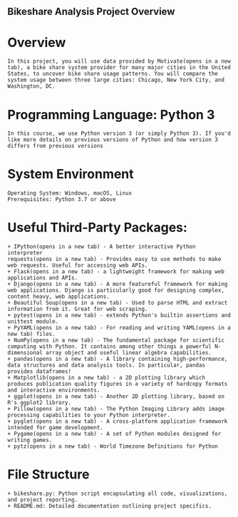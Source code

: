 ## Bikeshare Analysis Project Overview

# Overview
    In this project, you will use data provided by Motivate(opens in a new tab), a bike share system provider for many major cities in the United States, to uncover bike share usage patterns. You will compare the system usage between three large cities: Chicago, New York City, and Washington, DC.

# Programming Language: Python 3
    In this course, we use Python version 3 (or simply Python 3). If you'd like more details on previous versions of Python and how version 3 differs from previous versions

# System Environment
    Operating System: Windows, macOS, Linux
    Prerequisites: Python 3.7 or above 

# Useful Third-Party Packages:
    + IPython(opens in a new tab) - A better interactive Python interpreter
    requests(opens in a new tab) - Provides easy to use methods to make web requests. Useful for accessing web APIs.
    + Flask(opens in a new tab) - a lightweight framework for making web applications and APIs.
    + Django(opens in a new tab) - A more featureful framework for making web applications. Django is particularly good for designing complex, content heavy, web applications.
    + Beautiful Soup(opens in a new tab) - Used to parse HTML and extract information from it. Great for web scraping.
    + pytest(opens in a new tab) - extends Python's builtin assertions and unittest module.
    + PyYAML(opens in a new tab) - For reading and writing YAML(opens in a new tab) files.
    + NumPy(opens in a new tab) - The fundamental package for scientific computing with Python. It contains among other things a powerful N-dimensional array object and useful linear algebra capabilities.
    + pandas(opens in a new tab) - A library containing high-performance, data structures and data analysis tools. In particular, pandas provides dataframes!
    + Matplotlib(opens in a new tab) - a 2D plotting library which produces publication quality figures in a variety of hardcopy formats and interactive environments.
    + ggplot(opens in a new tab) - Another 2D plotting library, based on R's ggplot2 library.
    + Pillow(opens in a new tab) - The Python Imaging Library adds image processing capabilities to your Python interpreter.
    + pyglet(opens in a new tab) - A cross-platform application framework intended for game development.
    + Pygame(opens in a new tab) - A set of Python modules designed for writing games.
    + pytz(opens in a new tab) - World Timezone Definitions for Python

# File Structure
    + bikeshare.py: Python script encapsulating all code, visualizations, and project reporting.
    + README.md: Detailed documentation outlining project specifics.